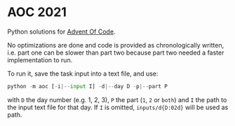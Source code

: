 # AOC 2021

Python solutions for [Advent Of Code](https://adventofcode.com/2021).

No optimizations are done and code is provided as chronologically written, i.e. part one can be slower than part two because part two needed a faster implementation to run.

To run it, save the task input into a text file, and use:
```python
python -m aoc [-i|--input I] -d|--day D -p|--part P
```
with `D` the day number (e.g. 1, 2, 3), `P` the part (`1`, `2` or `both`) and `I` the path to the input text file for that day.
If `I` is omitted, `inputs/d{D:02d}` will be used as path.
